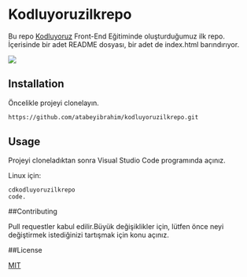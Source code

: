 # Kodluyoruzilkrepo

Bu repo [Kodluyoruz](https://kodluyoruz.org/) Front-End Eğitiminde oluşturduğumuz ilk repo. İçerisinde bir adet README dosyası, bir adet de index.html barındırıyor.

![](https://picsum.photos/id/237/200/300)

## Installation

Öncelikle projeyi clonelayın.
``` bash
https://github.com/atabeyibrahim/kodluyoruzilkrepo.git   
```


## Usage

Projeyi cloneladıktan sonra Visual Studio Code programında açınız.

Linux için:

```Linux
cdkodluyoruzilkrepo
code.
```

##Contributing

Pull requestler kabul  edilir.Büyük değişiklikler için, lütfen önce neyi değiştirmek istediğinizi tartışmak için konu açınız.

##License

[MIT](https://choosealicense.com/licenses/mit/)




